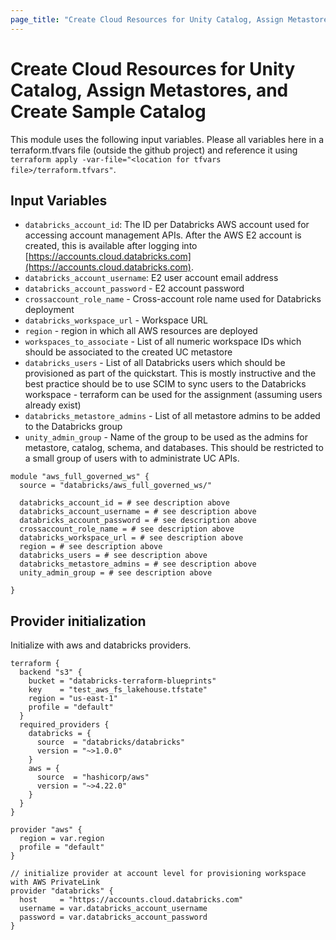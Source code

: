 ```yaml
---
page_title: "Create Cloud Resources for Unity Catalog, Assign Metastores, and Create Sample Catalog"
---
```


# Create Cloud Resources for Unity Catalog, Assign Metastores, and Create Sample Catalog

This module uses the following input variables. Please all variables here in a terraform.tfvars file (outside the github project) and reference it using `terraform apply -var-file="<location for tfvars file>/terraform.tfvars"`.

## Input Variables

- `databricks_account_id`: The ID per Databricks AWS account used for accessing account management APIs. After the AWS E2 account is created, this is available after logging into [https://accounts.cloud.databricks.com](https://accounts.cloud.databricks.com).
- `databricks_account_username`: E2 user account email address
- `databricks_account_password` - E2 account password
- `crossaccount_role_name` - Cross-account role name used for Databricks deployment
- `databricks_workspace_url` - Workspace URL
- `region` - region in which all AWS resources are deployed
- `workspaces_to_associate` - List of all numeric workspace IDs which should be associated to the created UC metastore
- `databricks_users` - List of all Databricks users which should be provisioned as part of the quickstart. This is mostly instructive and the best practice should be to use SCIM to sync users to the Databricks workspace - terraform can be used for the assignment (assuming users already exist)
- `databricks_metastore_admins` - List of all metastore admins to be added to the Databricks group
- `unity_admin_group` - Name of the group to be used as the admins for metastore, catalog, schema, and databases. This should be restricted to a small group of users with to administrate UC APIs.

```hcl
module "aws_full_governed_ws" {
  source = "databricks/aws_full_governed_ws/"
  
  databricks_account_id = # see description above
  databricks_account_username = # see description above
  databricks_account_password = # see description above
  crossaccount_role_name = # see description above
  databricks_workspace_url = # see description above
  region = # see description above
  databricks_users = # see description above
  databricks_metastore_admins = # see description above
  unity_admin_group = # see description above
  
}
```

## Provider initialization

Initialize with aws and databricks providers.

```hcl
terraform {
  backend "s3" {
    bucket = "databricks-terraform-blueprints"
    key    = "test_aws_fs_lakehouse.tfstate"
    region = "us-east-1"
    profile = "default"
  }
  required_providers {
    databricks = {
      source  = "databricks/databricks"
      version = "~>1.0.0"
    }
    aws = {
      source  = "hashicorp/aws"
      version = "~>4.22.0"
    }
  }
}

provider "aws" {
  region = var.region
  profile = "default"
}

// initialize provider at account level for provisioning workspace with AWS PrivateLink
provider "databricks" {
  host     = "https://accounts.cloud.databricks.com"
  username = var.databricks_account_username
  password = var.databricks_account_password
}
```
